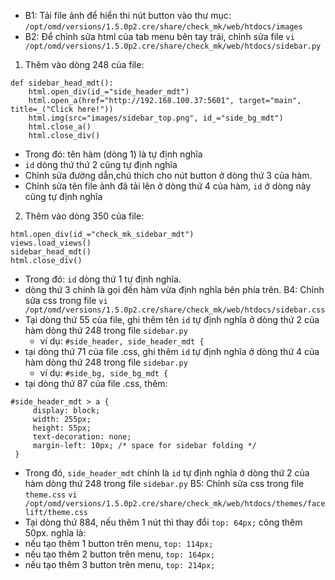- B1: Tải file ảnh để hiển thi nút button vào thư mục:
`/opt/omd/versions/1.5.0p2.cre/share/check_mk/web/htdocs/images`
- B2: Để chỉnh sửa html của tab menu bên tay trái, chỉnh sửa file
`vi /opt/omd/versions/1.5.0p2.cre/share/check_mk/web/htdocs/sidebar.py`
1. Thêm vào dòng 248 của file:
```
def sidebar_head_mdt():
    html.open_div(id_="side_header_mdt")
    html.open_a(href="http://192.168.100.37:5601", target="main", title=_("Click here!"))
    html.img(src="images/sidebar_top.png", id_="side_bg_mdt")
    html.close_a()
    html.close_div()
```

  - Trong đó: tên hàm (dòng 1) là tự định nghĩa
  - `id` dòng thứ thứ 2 cũng tự định nghĩa 
  - Chỉnh sửa đường dẫn,chú thích cho nút button ở dòng thứ 3 của hàm.
  - Chỉnh sửa tên file ảnh đã tải lên ở dòng thứ 4 của hàm, `id` ở dòng này cũng tự định nghĩa
2. Thêm vào dòng 350 của file:
```
html.open_div(id_="check_mk_sidebar_mdt")
views.load_views()
sidebar_head_mdt()
html.close_div()
```
- Trong đó: `id` dòng thứ 1 tự định nghĩa.
- dòng thứ 3 chính là gọi đến hàm vừa định nghĩa bên phía trên.
B4: Chỉnh sửa css trong file
 `vi /opt/omd/versions/1.5.0p2.cre/share/check_mk/web/htdocs/sidebar.css`
- Tại dòng thứ 55 của file, ghi thêm tên `id` tự định nghĩa ở dòng thứ 2 của hàm dòng thứ 248 trong file `sidebar.py`
  - ví dụ: `#side_header, side_header_mdt {`
- tại dòng thứ 71 của file .css, ghi thêm `id` tự định nghĩa ở dòng thứ 4 của hàm dòng thứ 248 trong file `sidebar.py`
  - ví dụ: `#side_bg, side_bg_mdt {`
- tại dòng thứ 87 của file .css, thêm:
```
#side_header_mdt > a {
     display: block;
     width: 255px;
     height: 55px;
     text-decoration: none;
     margin-left: 10px; /* space for sidebar folding */
 }
 ```
 - Trong đó, `side_header_mdt` chính là `id` tự định nghĩa ở dòng thứ 2 của hàm dòng thứ 248 trong file `sidebar.py`
 B5: Chỉnh sửa css trong file `theme.css`
 `vi /opt/omd/versions/1.5.0p2.cre/share/check_mk/web/htdocs/themes/facelift/theme.css`
 - Tại dòng thứ 884, nếu thêm 1 nút thì thay đổi `top: 64px;` công thêm 50px. nghĩa là:
  - nếu tạo thêm 1 button trên menu, `top: 114px;`
  - nếu tạo thêm 2 button trên menu, `top: 164px;`
  - nếu tạo thêm 3 button trên menu, `top: 214px;`
